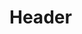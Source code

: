 <!-- TITLE: Source: August Oetker: Dr A. Oetkers Grundlehren der Kochkunst -->
<!-- SUBTITLE: August Oetker: Dr A. Oetkers Grundlehren der Kochkunst (1895), Projekt Gutenberg -->

# Header